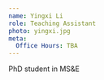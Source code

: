 ```yaml
---
name: Yingxi Li
role: Teaching Assistant
photo: yingxi.jpg
meta:
  Office Hours: TBA
---
```


PhD student in MS&E